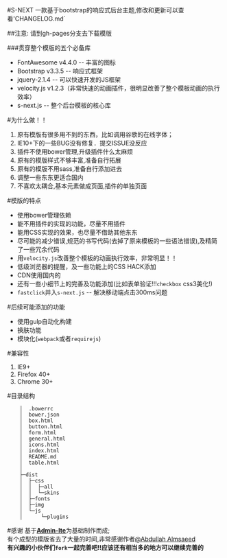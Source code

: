 #S-NEXT
一款基于bootstrap的响应式后台主题,修改和更新可以查看'CHANGELOG.md`

##注意:
请到gh-pages分支去下载模版

###贯穿整个模版的五个必备库
- FontAwesome v4.4.0 -- 丰富的图标
- Bootstrap v3.3.5 -- 响应式框架
- jquery-2.1.4 -- 可以快速开发的JS框架
- velocity.js v1.2.3（非常快速的动画插件，很明显改善了整个模板动画的执行效率）
- s-next.js -- 整个后台模板的核心库


#为什么做！！
1. 原有模版有很多用不到的东西，比如调用谷歌的在线字体；
2. IE10+下的一些BUG没有修复．提交ISSUE没反应
3. 插件不使用bower管理,升级插件什么太麻烦
4. 原有的模版样式不够丰富,准备自行拓展
5. 原有的模版不用sass,准备自行添加进去
6. 调整一些东东更适合国内
7. 不喜欢太耦合,基本元素做成页面,插件的单独页面


#模版的特点
- 使用bower管理依赖
- 能不用插件的实现的功能，尽量不用插件
- 能用CSS实现的效果，也尽量不借助其他东东
- 尽可能的减少错误,规范的书写代码(去掉了原来模板的一些语法错误),及精简了一些冗余代码
- 用`velocity.js`改善整个模板的动画执行效率，非常明显！！
- 低级浏览器的提醒，及一些功能上的CSS HACK添加
- CDN使用国内的
- 还有一些小细节上的完善及功能添加(比如表单验证!!!`checkbox` css3美化!)
- `fastclick`并入`s-next.js` -- 解决移动端点击300ms问题


#后续可能添加的功能
-  使用gulp自动化构建
-  换肤功能
-  模块化(`webpack`或者`requirejs`)

#兼容性
1. IE9+
2. Firefox 40+
3. Chrome 30+

#目录结构
```
    │  .bowerrc
    │  bower.json
    │  box.html
    │  button.html
    │  form.html
    │  general.html
    │  icons.html
    │  index.html
    │  README.md
    │  table.html
    │  
    ├─dist
    │  ├─css
    │  │  ├─all   
    │  │  └─skins        
    │  ├─fonts     
    │  ├─img
    │  └─js
    │      └─plugins
```

#感谢
基于[**Admin-lte**](https://github.com/almasaeed2010/AdminLTE)为基础制作而成;<br>
有个成型的模版省去了大量的时间,非常感谢作者[@Abdullah Almsaeed](https://github.com/almasaeed2010)
<br>
**有兴趣的小伙伴们`fork`一起完善吧!!应该还有相当多的地方可以继续完善的**